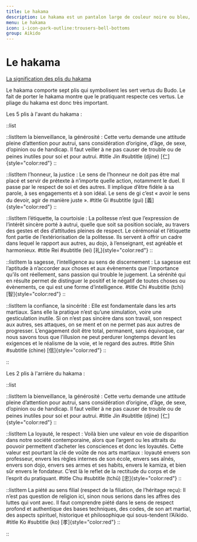 ```yaml
---
title: Le hakama
description: Le hakama est un pantalon large de couleur noire ou bleu, porté par les pratiquants d'aïkido.
menu: Le hakama
icon: i-icon-park-outline:trousers-bell-bottoms
group: Aikido
---
```


# Le hakama

[La signification des plis du hakama](http://fudoshinkan.over-blog.com/article-25903129.html)

Le hakama comporte sept plis qui symbolisent les sert vertus du Budo. Le fait de porter le hakama montre que le pratiquant respecte ces vertus. Le pliage du hakama est donc très important.

Les 5 plis à l'avant du hakama :

::list

::listItem
la bienveillance, la générosité : Cette vertu demande une attitude pleine d’attention pour autrui, sans considération d’origine, d’âge, de sexe, d’opinion ou de handicap. Il faut veiller à ne pas causer de trouble ou de peines inutiles pour soi et pour autrui.
#title
Jin
#subtitle
(djine) [仁]{style="color:red"}
::

::listItem
l’honneur, la justice : Le sens de l’honneur ne doit pas être mal placé et servir de prétexte à n’importe quelle action, notamment le duel. Il passe par le respect de soi et des autres. Il implique d’être fidèle à sa parole, à ses engagements et à son idéal. Le sens de gi c’est « avoir le sens du devoir, agir de manière juste ».
#title
Gi
#subtitle
(gui) [義]{style="color:red"}
::

::listItem
l’étiquette, la courtoisie : La politesse n’est que l’expression de l’intérêt sincère porté à autrui, quelle que soit sa position sociale, au travers des gestes et des d’attitudes pleines de respect. Le cérémonial et l’étiquette font partie de l’extériorisation de la politesse. Ils servent à offrir un cadre dans lequel le rapport aux autres, au dojo, à l’enseignant, est agréable et harmonieux.
#title
Rei
#subtitle
(lei) [礼]{style="color:red"}
::

::listItem
la sagesse, l’intelligence au sens de discernement : La sagesse est l’aptitude à n’accorder aux choses et aux évènements que l’importance qu’ils ont réellement, sans passion qui trouble le jugement. La sérénité qui en résulte permet de distinguer le positif et le négatif de toutes choses ou évènements, ce qui est une forme d’intelligence.
#title
Chi
#subtitle
(tchi) [智]{style="color:red"}
::

::listItem
la confiance, la sincérité : Elle est fondamentale dans les arts martiaux. Sans elle la pratique n’est qu’une simulation, voire une gesticulation inutile. Si on n’est pas sincère dans son travail, son respect aux autres, ses attaques, on se ment et on ne permet pas aux autres de progresser. L’engagement doit être total, permanent, sans équivoque, car nous savons tous que l’illusion ne peut perdurer longtemps devant les exigences et le réalisme de la voie, et le regard des autres.
#title
Shin
#subtitle
(chine) [信]{style="color:red"}
::

::

Les 2 plis à l'arrière du hakama :

::list

::listItem
la bienveillance, la générosité : Cette vertu demande une attitude pleine d’attention pour autrui, sans considération d’origine, d’âge, de sexe, d’opinion ou de handicap. Il faut veiller à ne pas causer de trouble ou de peines inutiles pour soi et pour autrui.
#title
Jin
#subtitle
(djine) [仁]{style="color:red"}
::

::listItem
La loyauté, le respect : Voilà bien une valeur en voie de disparition dans notre société contemporaine, alors que l’argent ou les attraits du pouvoir permettent d’acheter les consciences et donc les loyautés. Cette valeur est pourtant la clé de voûte de nos arts martiaux : loyauté envers son professeur, envers les règles internes de son école, envers ses aînés, envers son dojo, envers ses armes et ses habits, envers le kamiza, et bien sûr envers le fondateur. C’est là le reflet de la rectitude du corps et de l’esprit du pratiquant.
#title
Chu
#subtitle
(tchū) [忠]{style="color:red"}
::

::listItem
La piété au sens filial (respect de la filiation, de l’héritage reçu): Il n’est pas question de religion ici, sinon nous serions dans les affres des luttes qui vont avec. Il faut comprendre piété dans le sens de respect profond et authentique des bases techniques, des codes, de son art martial, des aspects spirituel, historique et philosophique qui sous-tendent l’Aïkido.
#title
Ko
#subtitle
(ko) [孝]{style="color:red"}
::

::

